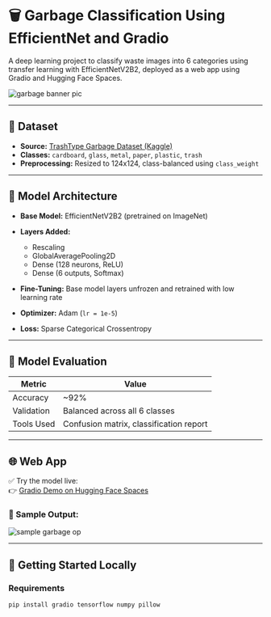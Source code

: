 # 🗑️ Garbage Classification Using EfficientNet and Gradio

A deep learning project to classify waste images into 6 categories using transfer learning with EfficientNetV2B2, deployed as a web app using Gradio and Hugging Face Spaces.

![garbage banner pic](https://github.com/user-attachments/assets/490419fb-26d6-49f5-96ba-f1cdc32f3cb2)


---

## 📂 Dataset
- **Source:** [TrashType Garbage Dataset (Kaggle)](https://www.kaggle.com/datasets/asdasdasasdas/garbage-classification)
- **Classes:** `cardboard`, `glass`, `metal`, `paper`, `plastic`, `trash`
- **Preprocessing:** Resized to 124x124, class-balanced using `class_weight`

---

## 🧠 Model Architecture
- **Base Model:** EfficientNetV2B2 (pretrained on ImageNet)
- **Layers Added:**
  - Rescaling
  - GlobalAveragePooling2D
  - Dense (128 neurons, ReLU)
  - Dense (6 outputs, Softmax)

- **Fine-Tuning:** Base model layers unfrozen and retrained with low learning rate
- **Optimizer:** Adam (`lr = 1e-5`)
- **Loss:** Sparse Categorical Crossentropy

---

## 🔬 Model Evaluation

| Metric      | Value       |
|-------------|-------------|
| Accuracy    | ~92%        |
| Validation  | Balanced across all 6 classes |
| Tools Used  | Confusion matrix, classification report |

---

## 🌐 Web App

✅ Try the model live:  
👉 [Gradio Demo on Hugging Face Spaces](https://huggingface.co/spaces/JaishnaCodz/Garbage-Classification)

### 📸 Sample Output:

![sample garbage op](https://github.com/user-attachments/assets/739fa4c0-1353-4499-9c6c-761744951ece)


---

## 🚀 Getting Started Locally

### Requirements

```bash
pip install gradio tensorflow numpy pillow

